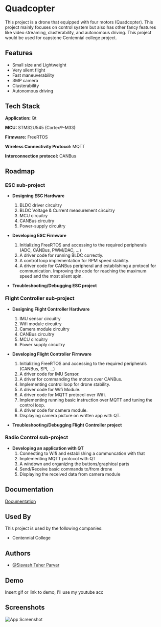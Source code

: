 # Quadcopter

This project is a drone that equipped with four motors (Quadcopter). This project mainly focuses on control system but also has other fancy features like video streaming, clusterability, and autonomous driving. This project would be used for capstone Centennial college project.


## Features

- Small size and Lightweight
- Very silent flight
- Fast maneuverability
- 3MP camera
- Clusterability
- Autonomous driving


## Tech Stack

**Application:** Qt

**MCU:** STM32U545 (Cortex®-M33)

**Firmware:** FreeRTOS

**Wireless Connectivity Protocol:** MQTT

**Interconnection protocol:** CANBus


## Roadmap

### ESC sub-project
- **Designing ESC Hardware**
	1. BLDC driver circuitry
	1. BLDC Voltage & Current measurement circuitry
	1. MCU circuitry
	1. CANBus circuitry
	1. Power-supply circuitry

- **Developing ESC Firmware**
	1. Initializing FreeRTOS and accessing to the required peripherals (ADC, CANBus, PWM/DAC, ...)
	1. A driver code for running BLDC correctly.
	1. A control loop implementation for RPM speed stability.
	1. A driver code for CANBus peripheral and establishing a protocol for communication.
	Improving the code for reaching the maximum speed and the most silent spin.
	
- **Troubleshooting/Debugging ESC project**

### Flight Controller sub-project
- **Designing Flight Controller Hardware**
	1. IMU sensor circuitry
	1. Wifi module circuitry
	1. Camera module circuitry	
	1. CANBus circuitry
	1. MCU circuitry
	1. Power supply circuitry

- **Developing Flight Controller Firmware**
	1. Initializing FreeRTOS and accessing to the required peripherals (CANBus, SPI, ...)
	1. A driver code for IMU Sensor.
	1. A driver for commanding the motors over CANBus.
	1. Implementing control loop for drone stability.
	1. A driver code for Wifi Module.
	1. A driver code for MQTT protocol over Wifi.
	1. Implementing running basic instruction over MQTT and tuning the control loop.
	1. A driver code for camera module.
	1. Displaying camera picture on written app with QT.

- **Troubleshooting/Debugging Flight Controller project**

### Radio Control sub-project
- **Developing an application with QT**
	1. Connecting to Wifi and establishing a communcation with that
	1. Implementing MQTT protocol with QT
	1. A windown and organizing the buttons/graphical parts
	1. Send/Receive basic commands to/from drone
	1. Displaying the received data from camera module


## Documentation

[Documentation](https://github.com/mend0z0/QuadCopter/tree/main/Doc)


## Used By

This project is used by the following companies:

- Centennial College

## Authors

- [@Siavash Taher Parvar](https://www.github.com/mend0z0)


## Demo

Insert gif or link to demo, I'll use my youtube acc


## Screenshots

![App Screenshot](https://via.placeholder.com/468x300?text=App+Screenshot+Here)

